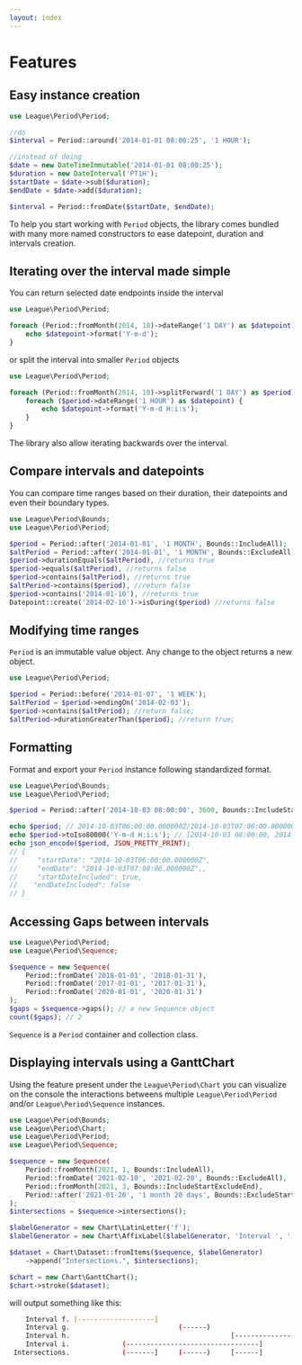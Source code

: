 ```yaml
---
layout: index
---
```


# Features

## Easy instance creation

~~~php
use League\Period\Period;

//do
$interval = Period::around('2014-01-01 08:00:25', '1 HOUR');

//instead of doing
$date = new DateTimeImmutable('2014-01-01 08:00:25');
$duration = new DateInterval('PT1H');
$startDate = $date->sub($duration);
$endDate = $date->add($duration);

$interval = Period::fromDate($startDate, $endDate);
~~~

To help you start working with `Period` objects, the library comes bundled with many more named constructors to ease datepoint, duration and intervals creation.

## Iterating over the interval made simple

You can return selected date endpoints inside the interval

~~~php
use League\Period\Period;

foreach (Period::fromMonth(2014, 10)->dateRange('1 DAY') as $datepoint) {
    echo $datepoint->format('Y-m-d');
}
~~~

or split the interval into smaller `Period` objects

~~~php
use League\Period\Period;

foreach (Period::fromMonth(2014, 10)->splitForward('1 DAY') as $period) {
    foreach ($period->dateRange('1 HOUR') as $datepoint) {
    	echo $datepoint->format('Y-m-d H:i:s');
    }
}
~~~

The library also allow iterating backwards over the interval.

## Compare intervals and datepoints

You can compare time ranges based on their duration, their datepoints and even their boundary types.

~~~php
use League\Period\Bounds;
use League\Period\Period;

$period = Period::after('2014-01-01', '1 MONTH', Bounds::IncludeAll);
$altPeriod = Period::after('2014-01-01', '1 MONTH', Bounds::ExcludeAll);
$period->durationEquals($altPeriod), //returns true
$period->equals($altPeriod), //returns false
$period->contains($altPeriod), //returns true
$altPeriod->contains($period), //return false
$period->contains('2014-01-10'), //returns true
Datepoint::create('2014-02-10')->isDuring($period) //returns false
~~~

## Modifying time ranges

`Period` is an immutable value object. Any change to the object returns a new object.

~~~php
use League\Period\Period;

$period = Period::before('2014-01-07', '1 WEEK');
$altPeriod = $period->endingOn('2014-02-03');
$period->contains($altPeriod); //return false;
$altPeriod->durationGreaterThan($period); //return true;
~~~

## Formatting

Format and export your `Period` instance following standardized format.

~~~php
use League\Period\Bounds;
use League\Period\Period;

$period = Period::after('2014-10-03 08:00:00', 3600, Bounds::IncludeStartExcludeEnd);

echo $period; // 2014-10-03T06:00:00.000000Z/2014-10-03T07:00:00.000000Z
echo $period->toIso80000('Y-m-d H:i:s'); // [2014-10-03 08:00:00, 2014-10-03 09:00:00)
echo json_encode($period, JSON_PRETTY_PRINT);
// {
//     "startDate": "2014-10-03T06:00:00.000000Z",
//     "endDate": "2014-10-03T07:00:00.000000Z",,
//     "startDateIncluded": true,
//    "endDateIncluded": false
// }
~~~

## Accessing Gaps between intervals

~~~php
use League\Period\Period;
use League\Period\Sequence;

$sequence = new Sequence(
    Period::fromDate('2018-01-01', '2018-01-31'),
    Period::fromDate('2017-01-01', '2017-01-31'),
    Period::fromDate('2020-01-01', '2020-01-31')
);
$gaps = $sequence->gaps(); // a new Sequence object
count($gaps); // 2
~~~

`Sequence` is a `Period` container and collection class.

## Displaying intervals using a GanttChart

Using the feature present under the `League\Period\Chart` you can visualize on the console
the interactions betweens multiple `League\Period\Period` and/or `League\Period\Sequence` instances.

~~~php
use League\Period\Bounds;
use League\Period\Chart;
use League\Period\Period;
use League\Period\Sequence;

$sequence = new Sequence(
    Period::fromMonth(2021, 1, Bounds::IncludeAll),
    Period::fromDate('2021-02-10', '2021-02-20', Bounds::ExcludeAll),
    Period::fromMonth(2021, 3, Bounds::IncludeStartExcludeEnd),
    Period::after('2021-01-20', '1 month 20 days', Bounds::ExcludeStartIncludeEnd)
);
$intersections = $sequence->intersections();

$labelGenerator = new Chart\LatinLetter('f');
$labelGenerator = new Chart\AffixLabel($labelGenerator, 'Interval ', '.');

$dataset = Chart\Dataset::fromItems($sequence, $labelGenerator)
    ->append("Intersections.", $intersections);

$chart = new Chart\GanttChart();
$chart->stroke($dataset);
~~~

will output something like this:

```bash
    Interval f. [-------------------]                                       
    Interval g.                           (------)                          
    Interval h.                                        [-------------------)
    Interval i.             (---------------------------------]             
 Intersections.             (-------]     (------)     [------]   
 ```
